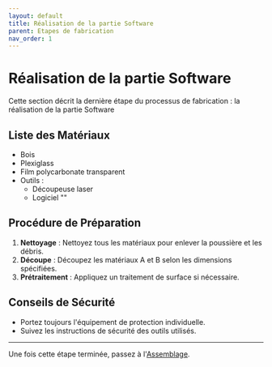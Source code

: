 ```yaml
---
layout: default
title: Réalisation de la partie Software
parent: Etapes de fabrication
nav_order: 1
---
```


# Réalisation de la partie Software

Cette section décrit la dernière étape du processus de fabrication : la réalisation de la partie Software

## Liste des Matériaux

- Bois
- Plexiglass
- Film polycarbonate transparent
- Outils :
  - Découpeuse laser
  - Logiciel ""

## Procédure de Préparation

1. **Nettoyage** : Nettoyez tous les matériaux pour enlever la poussière et les débris.
2. **Découpe** : Découpez les matériaux A et B selon les dimensions spécifiées.
3. **Prétraitement** : Appliquez un traitement de surface si nécessaire.

## Conseils de Sécurité

- Portez toujours l'équipement de protection individuelle.
- Suivez les instructions de sécurité des outils utilisés.

---

Une fois cette étape terminée, passez à l'[Assemblage](/assemblage).
